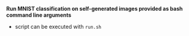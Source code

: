 
**Run MNIST classification on self-generated images provided as bash command line arguments**

* script can be executed with `run.sh`
